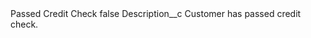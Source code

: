 <?xml version="1.0" encoding="UTF-8"?>
<CustomMetadata xmlns="http://soap.sforce.com/2006/04/metadata" xmlns:xsi="http://www.w3.org/2001/XMLSchema-instance" xmlns:xsd="http://www.w3.org/2001/XMLSchema">
    <label>Passed Credit Check</label>
    <protected>false</protected>
    <values>
        <field>Description__c</field>
        <value xsi:type="xsd:string">Customer has passed credit check.</value>
    </values>
</CustomMetadata>
